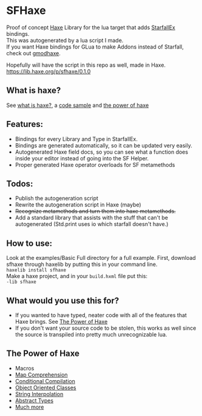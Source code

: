 # SFHaxe
Proof of concept [Haxe](https://haxe.org) Library for the lua target that adds [StarfallEx](https://github.com/thegrb93/StarfallEx) bindings.  
This was autogenerated by a lua script I made.  
If you want Haxe bindings for GLua to make Addons instead of Starfall, check out [gmodhaxe](https://github.com/ponobodod/gmodhaxe).

Hopefully will have the script in this repo as well, made in Haxe.  
https://lib.haxe.org/p/sfhaxe/0.1.0

## What is haxe?
See [what is haxe?](https://haxe.org/manual/introduction-what-is-haxe.html), a [code sample](https://try.haxe.org/embed/44ddE#code1) and [the power of haxe](#The-Power-of-Haxe)

## Features:
* Bindings for every Library and Type in StarfallEx.
* Bindings are generated automatically, so it can be updated very easily.
* Autogenerated Haxe field docs, so you can see what a function does inside your editor instead of going into the SF Helper.
* Proper generated Haxe operator overloads for SF metamethods

## Todos:
* Publish the autogeneration script
* Rewrite the autogeneration script in Haxe (maybe)
* ~~Recognize metamethods and turn them into haxe metamethods.~~
* Add a standard library that assists with the stuff that can't be autogenerated (Std.print uses io which starfall doesn't have.)

## How to use:
Look at the examples/Basic Full directory for a full example.
First, download sfhaxe through haxelib by putting this in your command line.  
``haxelib install sfhaxe``  
Make a haxe project, and in your ``build.hxml`` file put this:  
``-lib sfhaxe``

## What would you use this for?
* If you wanted to have typed, neater code with all of the features that Haxe brings. See [The Power of Haxe](#The-Power-of-Haxe)
* If you don't want your source code to be stolen, this works as well since the source is transpiled into pretty much unrecognizable lua.

## The Power of Haxe
* Macros
* [Map Comprehension](https://haxe.org/manual/lf-map-comprehension.html)
* [Conditional Compilation](https://haxe.org/manual/lf-condition-compilation.html)
* [Object Oriented Classes](https://haxe.org/manual/types-class-instance.html)
* [String Interpolation](https://haxe.org/manual/lf-string-interpolation.html)
* [Abstract Types](https://haxe.org/manual/types-abstract.html)
* [Much more](https://haxe.org/documentation/introduction/language-features.html)
